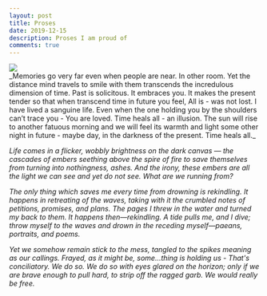 ```yaml
---
layout: post
title: Proses
date: 2019-12-15 
description: Proses I am proud of
comments: true
---
```

<div class="img_row">
    <img class="col three" src="{{ site.baseurl }}/assets/img/IMG_0237.JPG">
</div>
_Memories go very far even when people are near. In other room. Yet the distance mind travels to smile with them transcends the incredulous dimension of time. Past is solicitous. It embraces you. It makes the present tender so that when transcend time in future you feel, All is - was not lost. I have lived a sanguine life. Even when the one holding you by the shoulders can’t trace you - You are loved. Time heals all - an illusion. The sun will rise to another fatuous morning and we will feel its warmth and light some other night in future - maybe day, in the darkness of the present. Time heals all._

_Life comes in a flicker, wobbly brightness on the dark canvas — the cascades of embers seething above the spire of fire to save themselves from turning into nothingness, ashes.  And the irony, these embers are all the light we can see and yet do not see. What are we running from?_

_The only thing which saves me every time from drowning is rekindling.  It happens in retreating of the waves, taking with it the crumbled notes of petitions, promises, and plans. The pages I threw in the water and turned my back to them. It happens then—rekindling. A tide pulls me, and I dive; throw myself to the waves and drown in the receding myself—paeans, portraits, and poems._

_Yet we somehow remain stick to the mess, tangled to the spikes meaning as our callings. Frayed, as it might be, some...thing is holding us - That's conciliatory. We do so. We do so with eyes glared on the horizon; only if we are brave enough to pull hard, to strip off the ragged garb. We would really be free._


